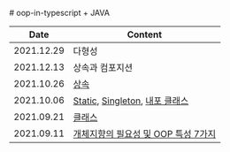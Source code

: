 ﻿﻿# oop-in-typescript + JAVA

| Date       | Content                                                      |
| ---------- | ------------------------------------------------------------ |
| 2021.12.29 | 다형성                                                       |
| 2021.12.13 | 상속과 컴포지션                                              |
| 2021.10.26 | [상속](https://github.com/sangjinsu/oop-in-typescript/blob/main/section07/inheritance.md) |
| 2021.10.06 | [Static](https://github.com/ruslanlvivsky/oop-in-typescript/blob/main/section06/static.md), [Singleton](https://github.com/ruslanlvivsky/oop-in-typescript/blob/main/section06/singleton.ts), [내포 클래스](https://github.com/sangjinsu/oop-in-typescript/blob/main/section06/inner-class.md) |
| 2021.09.21 | [클래스](https://github.com/ruslanlvivsky/oop-in-typescript/blob/main/section04/class.md) |
| 2021.09.11 | [개체지향의 필요성 및 OOP 특성 7가지](https://github.com/jinsuSang/oop-in-typescript/blob/main/section03/object-oriented-programming-necessity.md) |

